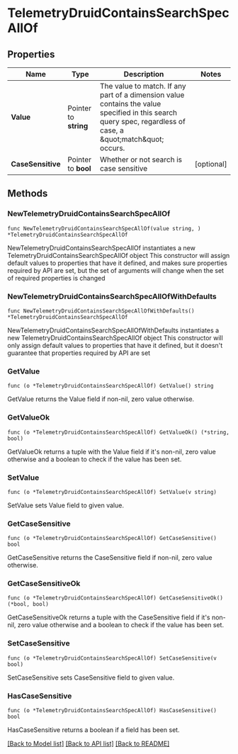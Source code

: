 # TelemetryDruidContainsSearchSpecAllOf

## Properties

Name | Type | Description | Notes
------------ | ------------- | ------------- | -------------
**Value** | Pointer to **string** | The value to match.  If any part of a dimension value contains the value specified in this search query spec, regardless of case, a \&quot;match\&quot; occurs. | 
**CaseSensitive** | Pointer to **bool** | Whether or not search is case sensitive | [optional] 

## Methods

### NewTelemetryDruidContainsSearchSpecAllOf

`func NewTelemetryDruidContainsSearchSpecAllOf(value string, ) *TelemetryDruidContainsSearchSpecAllOf`

NewTelemetryDruidContainsSearchSpecAllOf instantiates a new TelemetryDruidContainsSearchSpecAllOf object
This constructor will assign default values to properties that have it defined,
and makes sure properties required by API are set, but the set of arguments
will change when the set of required properties is changed

### NewTelemetryDruidContainsSearchSpecAllOfWithDefaults

`func NewTelemetryDruidContainsSearchSpecAllOfWithDefaults() *TelemetryDruidContainsSearchSpecAllOf`

NewTelemetryDruidContainsSearchSpecAllOfWithDefaults instantiates a new TelemetryDruidContainsSearchSpecAllOf object
This constructor will only assign default values to properties that have it defined,
but it doesn't guarantee that properties required by API are set

### GetValue

`func (o *TelemetryDruidContainsSearchSpecAllOf) GetValue() string`

GetValue returns the Value field if non-nil, zero value otherwise.

### GetValueOk

`func (o *TelemetryDruidContainsSearchSpecAllOf) GetValueOk() (*string, bool)`

GetValueOk returns a tuple with the Value field if it's non-nil, zero value otherwise
and a boolean to check if the value has been set.

### SetValue

`func (o *TelemetryDruidContainsSearchSpecAllOf) SetValue(v string)`

SetValue sets Value field to given value.


### GetCaseSensitive

`func (o *TelemetryDruidContainsSearchSpecAllOf) GetCaseSensitive() bool`

GetCaseSensitive returns the CaseSensitive field if non-nil, zero value otherwise.

### GetCaseSensitiveOk

`func (o *TelemetryDruidContainsSearchSpecAllOf) GetCaseSensitiveOk() (*bool, bool)`

GetCaseSensitiveOk returns a tuple with the CaseSensitive field if it's non-nil, zero value otherwise
and a boolean to check if the value has been set.

### SetCaseSensitive

`func (o *TelemetryDruidContainsSearchSpecAllOf) SetCaseSensitive(v bool)`

SetCaseSensitive sets CaseSensitive field to given value.

### HasCaseSensitive

`func (o *TelemetryDruidContainsSearchSpecAllOf) HasCaseSensitive() bool`

HasCaseSensitive returns a boolean if a field has been set.


[[Back to Model list]](../README.md#documentation-for-models) [[Back to API list]](../README.md#documentation-for-api-endpoints) [[Back to README]](../README.md)



